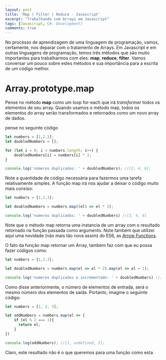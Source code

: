 ```yaml
---
layout: post
title: 'Map | Filter | Reduce - Javascript'
excerpt: "Trabalhando com Arrays em Javascript"
tags: [Javascript, C#, Development]
comments: true
---
```


No processo de aprendizagem de uma linguagem de programação, vamos, certamente, nos deparar com o tratamento de Arrays. Em Javascript e em outras linguagens de programação, temos três métodos que são muito importantes para trabalharmos com eles: **map**, **reduce**, **filter**. Vamos conversar um pouco sobre estes métodos e sua importância para a escrita de um código melhor.

# Array.prototype.map
Pense no método **map** como um loop for-each que irá *transformar* todos os elementos de seu array. Quando usamos o método map, todos os elementos do array serão transformados e retornados como um novo array de dados.

pense no seguinte código

```javascript
let numbers = [1,2,3];
let doubledNumbers = [];

for (let i = 0; i < numbers.length; i++) {
    doubledNumbers[i] = numbers[i] * 2;
}

console.log('números duplicados: ' + doubledNumbers); //[2, 4, 6];

```
Note a quantidade de código necessária para fazermos uma tarefa relativamente simples. A função map irá nos ajudar a deixar o código muito mais consiso:

```javascript
let numbers = [1,2,3];

let doubledNumbers = numbers.map((el) => el * 2);

console.log('numeros duplicados: ' + doubledNumbers) //[2, 4, 6]
```
Note que o método map retorna uma instancia de um array com o resultado retornado na função passada como argumento. Note também que utilizei aqui uma novidade (não mais tão nova assim) do ES6, as [Arrow Functions](https://developer.mozilla.org/pt-BR/docs/Web/JavaScript/Reference/Functions/Arrow_functions).

O fato da função map retornar um Array, também faz com que eu possa fazer códigos como:

```javascript
let numbers = [1,2,3];

let doubledNumbers = numbers.map(el => el * 2).map(el => el + 1);

console.log('numeros duplicados e incrementado: ' + doubledNumbers) //[3, 5, 7]
```

Como disse anteriormente, o número de elementos de entrada, será o mesmo número dos elementos de saída. Portanto, imagine o seguinte código:

```javascript
let numbers = [1, 2, 3];

let oddNumbers = numbers.map(el => {
    if (el % 2 === 1){
      return el;
    }
})

console.log(oddNumbers); //[1, undefined, 3];
```

Claro, este resultado não é o que queremos para uma função como esta. 
